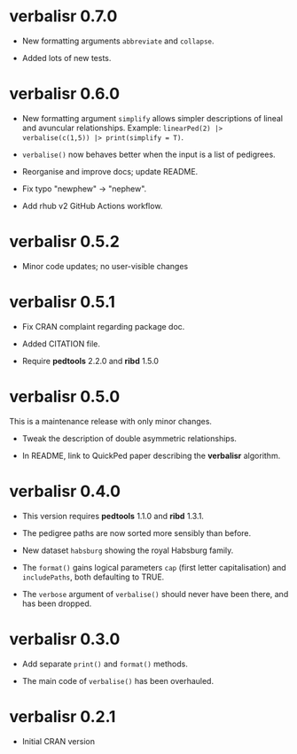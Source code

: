 # verbalisr 0.7.0

* New formatting arguments `abbreviate` and `collapse`.

* Added lots of new tests.


# verbalisr 0.6.0

* New formatting argument `simplify` allows simpler descriptions of lineal and avuncular relationships.
    Example: `linearPed(2) |> verbalise(c(1,5)) |> print(simplify = T)`.

* `verbalise()` now behaves better when the input is a list of pedigrees.

* Reorganise and improve docs; update README.

* Fix typo "newphew" -> "nephew".

* Add rhub v2 GitHub Actions workflow.


# verbalisr 0.5.2

* Minor code updates; no user-visible changes


# verbalisr 0.5.1

* Fix CRAN complaint regarding package doc.

* Added CITATION file.

* Require **pedtools** 2.2.0 and **ribd** 1.5.0


# verbalisr 0.5.0

This is a maintenance release with only minor changes.

* Tweak the description of double asymmetric relationships.

* In README, link to QuickPed paper describing the **verbalisr** algorithm.


# verbalisr 0.4.0

* This version requires **pedtools** 1.1.0 and **ribd** 1.3.1.

* The pedigree paths are now sorted more sensibly than before.

* New dataset `habsburg` showing the royal Habsburg family.

* The `format()` gains logical parameters `cap` (first letter capitalisation) and `includePaths`, both defaulting to TRUE.

* The `verbose` argument of `verbalise()` should never have been there, and has been dropped.


# verbalisr 0.3.0

* Add separate `print()` and `format()` methods.

* The main code of `verbalise()` has been overhauled.


# verbalisr 0.2.1

* Initial CRAN version
